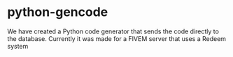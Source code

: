 # python-gencode
We have created a Python code generator that sends the code directly to the database. Currently it was made for a FIVEM server that uses a Redeem system
